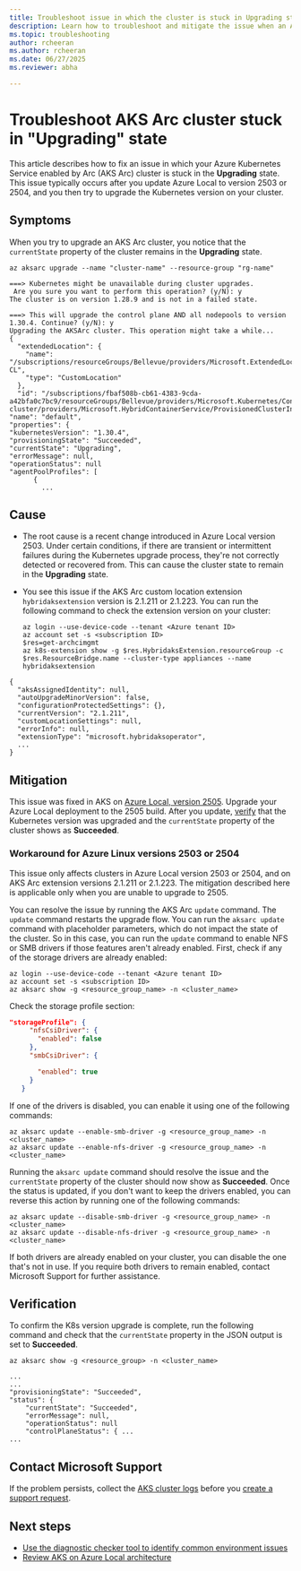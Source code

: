 ```yaml
---
title: Troubleshoot issue in which the cluster is stuck in Upgrading state
description: Learn how to troubleshoot and mitigate the issue when an AKS enabled by Arc cluster is stuck in 'Upgrading' state.
ms.topic: troubleshooting
author: rcheeran
ms.author: rcheeran
ms.date: 06/27/2025
ms.reviewer: abha

---
```


# Troubleshoot AKS Arc cluster stuck in "Upgrading" state

This article describes how to fix an issue in which your Azure Kubernetes Service enabled by Arc (AKS Arc) cluster is stuck in the **Upgrading** state. This issue typically occurs after you update Azure Local to version 2503 or 2504, and you then try to upgrade the Kubernetes version on your cluster.

## Symptoms

When you try to upgrade an AKS Arc cluster, you notice that the `currentState` property of the cluster remains in the **Upgrading** state.

```azurecli
az aksarc upgrade --name "cluster-name" --resource-group "rg-name"
```

```output
===> Kubernetes might be unavailable during cluster upgrades.
 Are you sure you want to perform this operation? (y/N): y
The cluster is on version 1.28.9 and is not in a failed state. 

===> This will upgrade the control plane AND all nodepools to version 1.30.4. Continue? (y/N): y
Upgrading the AKSArc cluster. This operation might take a while...
{
  "extendedLocation": {
    "name": "/subscriptions/resourceGroups/Bellevue/providers/Microsoft.ExtendedLocation/customLocations/bel-CL",
    "type": "CustomLocation"
  },
  "id": "/subscriptions/fbaf508b-cb61-4383-9cda-a42bfa0c7bc9/resourceGroups/Bellevue/providers/Microsoft.Kubernetes/ConnectedClusters/Bel-cluster/providers/Microsoft.HybridContainerService/ProvisionedClusterInstances/default",
"name": "default",
"properties": {
"kubernetesVersion": "1.30.4",
"provisioningState": "Succeeded",
"currentState": "Upgrading",
"errorMessage": null,
"operationStatus": null
"agentPoolProfiles": [
      {
        ...
```

## Cause

- The root cause is a recent change introduced in Azure Local version 2503. Under certain conditions, if there are transient or intermittent failures during the Kubernetes upgrade process, they're not correctly detected or recovered from. This can cause the cluster state to remain in the **Upgrading** state.
- You see this issue if the AKS Arc custom location extension `hybridaksextension` version is 2.1.211 or 2.1.223. You can run the following command to check the extension version on your cluster:

  ```azurecli
  az login --use-device-code --tenant <Azure tenant ID> 
  az account set -s <subscription ID> 
  $res=get-archcimgmt
  az k8s-extension show -g $res.HybridaksExtension.resourceGroup -c $res.ResourceBridge.name --cluster-type appliances --name hybridaksextension
  ```

```output
{
  "aksAssignedIdentity": null,
  "autoUpgradeMinorVersion": false,
  "configurationProtectedSettings": {},
  "currentVersion": "2.1.211",
  "customLocationSettings": null,
  "errorInfo": null,
  "extensionType": "microsoft.hybridaksoperator",
  ...
}
```

## Mitigation

This issue was fixed in AKS on [Azure Local, version 2505](/azure/azure-local/whats-new?view=azloc-2505&preserve-view=true#features-and-improvements-in-2505). Upgrade your Azure Local deployment to the 2505 build. After you update, [verify](#verification) that the Kubernetes version was upgraded and the `currentState` property of the cluster shows as **Succeeded**.

### Workaround for Azure Linux versions 2503 or 2504

This issue only affects clusters in Azure Local version 2503 or 2504, and on AKS Arc extension versions 2.1.211 or 2.1.223. The mitigation described here is applicable only when you are unable to upgrade to 2505.

You can resolve the issue by running the AKS Arc `update` command. The `update` command restarts the upgrade flow. You can run the `aksarc update` command with placeholder parameters, which do not impact the state of the cluster. So in this case, you can run the `update` command to enable NFS or SMB drivers if those features aren't already enabled. First, check if any of the storage drivers are already enabled:

```azurecli
az login --use-device-code --tenant <Azure tenant ID> 
az account set -s <subscription ID> 
az aksarc show -g <resource_group_name> -n <cluster_name>
```

Check the storage profile section:

```json
"storageProfile": {  
     "nfsCsiDriver": {  
       "enabled": false
     },  
     "smbCsiDriver": {  

       "enabled": true  
     }  
   }
```

If one of the drivers is disabled, you can enable it using one of the following commands:

```azurecli
az aksarc update --enable-smb-driver -g <resource_group_name> -n <cluster_name>
az aksarc update --enable-nfs-driver -g <resource_group_name> -n <cluster_name>
```

Running the `aksarc update` command should resolve the issue and the `currentState` property of the cluster should now show as **Succeeded**. Once the status is updated, if you don't want to keep the drivers enabled, you can reverse this action by running one of the following commands:

```azurecli
az aksarc update --disable-smb-driver -g <resource_group_name> -n <cluster_name>
az aksarc update --disable-nfs-driver -g <resource_group_name> -n <cluster_name>
```

If both drivers are already enabled on your cluster, you can disable the one that's not in use. If you require both drivers to remain enabled, contact Microsoft Support for further assistance.

## Verification

To confirm the K8s version upgrade is complete, run the following command and check that the `currentState` property in the JSON output is set to **Succeeded**.

```azurecli
az aksarc show -g <resource_group> -n <cluster_name>
```

```output
...
...
"provisioningState": "Succeeded",
"status": {
    "currentState": "Succeeded",
    "errorMessage": null,
    "operationStatus": null
    "controlPlaneStatus": { ...
...
```

## Contact Microsoft Support

If the problem persists, collect the [AKS cluster logs](get-on-demand-logs.md) before you [create a support request](aks-troubleshoot.md#open-a-support-request).

## Next steps

- [Use the diagnostic checker tool to identify common environment issues](aks-arc-diagnostic-checker.md)
- [Review AKS on Azure Local architecture](cluster-architecture.md)
